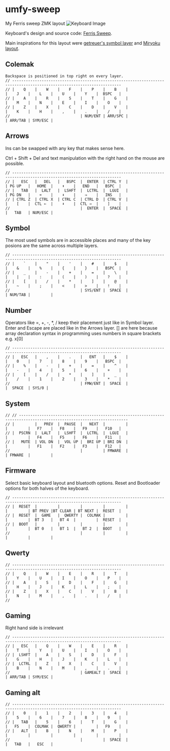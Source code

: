 # umfy-sweep

My Ferris sweep ZMK layout
![Keyboard Image](./images/keyboard.png?raw=true "keyboard")

Keyboard's design and source code: [Ferris Sweep](https://github.com/davidphilipbarr/Sweep).

Main inspirations for this layout were [getreuer's symbol layer](https://getreuer.info/posts/keyboards/symbol-layer/index.html#my-symbol-layer) and [Miryoku layout](https://github.com/manna-harbour/miryoku).

## Colemak
```
Backspace is positioned in top right on every layer.
// ----------------------------------------------------------------------------------------------------------------------
// |    Q    |    W    |    F    |    P    |    B    |                |    J    |    L    |    U    |    Y    |  BSPC   |
// |    A    |    R    |    S    |    T    |    G    |                |    M    |    N    |    E    |    I    |    O    |
// |    Z    |    X    |    C    |    D    |    V    |                |    K    |    H    |    ,    |    .    |    /    |
//                               | NUM/ENT | ARR/SPC |                | ARR/TAB | SYM/ESC |
```
## Arrows
Ins can be swapped with any key that makes sense here.

Ctrl + Shift + Del and text manipulation with the right hand on the mouse are possible.
```
// ----------------------------------------------------------------------------------------------------------------------
// |   ESC   |   DEL   |   BSPC  |  ENTER  | CTRL Y  |                | PG UP   |   HOME  |    ⬆    |   END   |   BSPC  |
// |   TAB   |  LALT   |  LSHFT  |  LCTRL  |  LGUI   |                | PG DN   |    ⬅    |    ⬇    |    →    |   INS   |
// | CTRL Z  | CTRL X  | CTRL C  | CTRL D  | CTRL V  |                |    [    |  CTL ←  |    ⬇    |  CTL →  |    ]    |
//                               |  ENTER  |  SPACE  |                |   TAB   | NUM/ESC |
```
## Symbol
The most used symbols are in accessible places and many of the key posions are the same across multiple layers.
```		
// ----------------------------------------------------------------------------------------------------------------------
// |    `    |    "    |    '    |    #    |    $    |                |    &    |    %    |    {    |    }    |   BSPC  |
// |    _    |    -    |    +    |    =    |    \    |                |    |    |    :    |    (    |    )    |    ?    |
// |    [    |    /    |    *    |    ]    |    @    |                |    ~    |    ;    |    <    |    >    |    !    |
//                               | SYS/ENT |  SPACE  |                | NUM/TAB |         | 
```
## Number
Operators like =, +, -, *, / keep their placement just like in Symbol layer.
Enter and Escape are placed like in the Arrows layer.
[] are here because array declaration syntax in programming uses numbers in square brackets e.g. x[0]
```	
// ----------------------------------------------------------------------------------------------------------------------
// |   ESC   |    ,    |    .    |   ENT   |    $    |                |    0    |    7    |    8    |    9    |   BSPC  |
// |    %    |    -    |    +    |    =    |    ^    |                |    -    |    4    |    5    |    6    |    +    |
// |    [    |    /    |    *    |    ]    |    _    |                |    /    |    1    |    2    |    3    |    *    |
//                               | FMW/ENT |  SPACE  |                |  SPACE  | SYS/0 |
```
## System
```       
// // ----------------------------------------------------------------------------------------------------------------------
// |         |   PREV  |  PAUSE  |   NEXT  |         |                |         |   F7    |   F8    |   F9    |   F10   |
// |  PSCRN  |  LALT   |  LSHFT  |  LCTRL  |  LGUI   |                |         |   F4    |   F5    |   F6    |   F11   |
// |   MUTE  | VOL DN  |  VOL UP |  BRI UP | BRI DN  |                |         |   F1    |   F2    |   F3    |   F12   |
//                               |         | FMWARE  |                | FMWARE  |         |
```
## Firmware
Select basic keyboard layout and bluetooth options. Reset and Bootloader options for both halves of the keyboard.
```
// ----------------------------------------------------------------------------------------------------------------------
// |  RESET  |         |         |         |         |                |         | BT PREV |BT CLEAR | BT NEXT |  RESET  |
// |  RESET  |  GAME   |  QWERTY |  COLMAK |         |                |         |  BT 3   |   BT 4  |         |  RESET  |
// |  BOOT   |         |         |         |         |                |         |  BT 0   |   BT 1  |   BT 2  |  BOOT   |
//                               |         |         |                |         |         |
```

## Qwerty
```
// ----------------------------------------------------------------------------------------------------------------------
// |    Q    |    W    |    E    |    R    |    T    |                |    Y    |    U    |    I    |    O    |    P    |
// |    A    |    S    |    D    |    F    |    G    |                |    H    |    J    |    K    |    L    |    ;    |
// |    Z    |    X    |    C    |    V    |    B    |                |    N    |    M    |    ,    |    .    |    /    |
// 
```
## Gaming
Right hand side is irrelevant
```
// ----------------------------------------------------------------------------------------------------------------------
// |   ESC   |    Q    |    W    |    E    |    R    |                |    T    |    Y    |    U    |    I    |    O    |
// |  LSHFT  |    A    |    S    |    D    |    F    |                |    G    |    H    |    J    |    K    |    L    |
// |  LCTRL  |    Z    |    X    |    C    |    V    |                |    B    |    N    |    M    |    ,    |    .    |
//                               | GAMEALT |  SPACE  |                | ARR/TAB | SYM/ESC |
```
## Gaming alt
```
// ----------------------------------------------------------------------------------------------------------------------
// |    0    |    1    |    2    |    3    |    4    |                |    5    |    6    |    7    |    8    |    9    |
// |   TAB   |    5    |    6    |    T    |    G    |                |   F5    |  COLMAK |  QWERTY |         |   F9    |
// |   ALT   |    B    |    N    |    M    |    P    |                |         |         |         |         |         |
//                               |         |  SPACE  |                |   TAB   |   ESC   |
```
